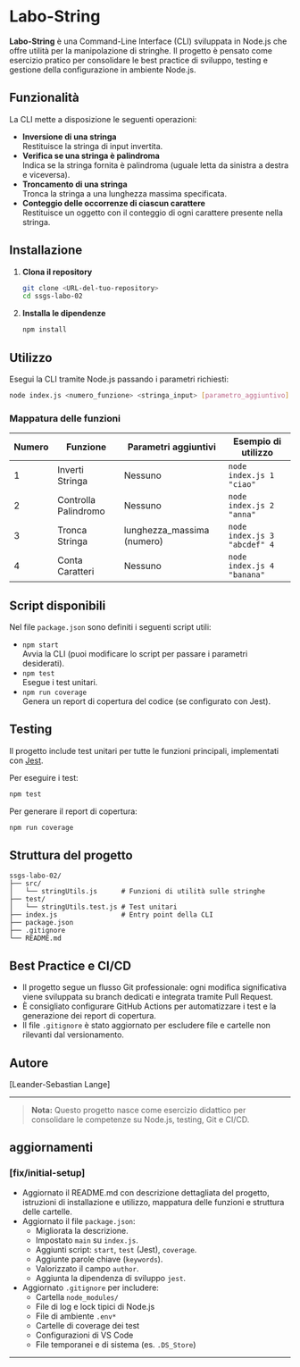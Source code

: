 # Labo-String

**Labo-String** è una Command-Line Interface (CLI) sviluppata in Node.js che offre utilità per la manipolazione di stringhe. Il progetto è pensato come esercizio pratico per consolidare le best practice di sviluppo, testing e gestione della configurazione in ambiente Node.js.

## Funzionalità

La CLI mette a disposizione le seguenti operazioni:

- **Inversione di una stringa**  
  Restituisce la stringa di input invertita.
- **Verifica se una stringa è palindroma**  
  Indica se la stringa fornita è palindroma (uguale letta da sinistra a destra e viceversa).
- **Troncamento di una stringa**  
  Tronca la stringa a una lunghezza massima specificata.
- **Conteggio delle occorrenze di ciascun carattere**  
  Restituisce un oggetto con il conteggio di ogni carattere presente nella stringa.

## Installazione

1. **Clona il repository**
   ```sh
   git clone <URL-del-tuo-repository>
   cd ssgs-labo-02
   ```

2. **Installa le dipendenze**
   ```sh
   npm install
   ```

## Utilizzo

Esegui la CLI tramite Node.js passando i parametri richiesti:

```sh
node index.js <numero_funzione> <stringa_input> [parametro_aggiuntivo]
```

### Mappatura delle funzioni

| Numero | Funzione                | Parametri aggiuntivi         | Esempio di utilizzo                                 |
|--------|------------------------|------------------------------|-----------------------------------------------------|
| 1      | Inverti Stringa        | Nessuno                      | `node index.js 1 "ciao"`                            |
| 2      | Controlla Palindromo   | Nessuno                      | `node index.js 2 "anna"`                            |
| 3      | Tronca Stringa         | lunghezza_massima (numero)   | `node index.js 3 "abcdef" 4`                        |
| 4      | Conta Caratteri        | Nessuno                      | `node index.js 4 "banana"`                          |

## Script disponibili

Nel file `package.json` sono definiti i seguenti script utili:

- `npm start`  
  Avvia la CLI (puoi modificare lo script per passare i parametri desiderati).
- `npm test`  
  Esegue i test unitari.
- `npm run coverage`  
  Genera un report di copertura del codice (se configurato con Jest).

## Testing

Il progetto include test unitari per tutte le funzioni principali, implementati con [Jest](https://jestjs.io/).

Per eseguire i test:
```sh
npm test
```

Per generare il report di copertura:
```sh
npm run coverage
```

## Struttura del progetto

```
ssgs-labo-02/
├── src/
│   └── stringUtils.js      # Funzioni di utilità sulle stringhe
├── test/
│   └── stringUtils.test.js # Test unitari
├── index.js                # Entry point della CLI
├── package.json
├── .gitignore
└── README.md
```

## Best Practice e CI/CD

- Il progetto segue un flusso Git professionale: ogni modifica significativa viene sviluppata su branch dedicati e integrata tramite Pull Request.
- È consigliato configurare GitHub Actions per automatizzare i test e la generazione dei report di copertura.
- Il file `.gitignore` è stato aggiornato per escludere file e cartelle non rilevanti dal versionamento.

## Autore

[Leander-Sebastian Lange]

---

> **Nota:** Questo progetto nasce come esercizio didattico per consolidare le competenze su Node.js, testing, Git e CI/CD.

## aggiornamenti 
### [fix/initial-setup]
- Aggiornato il README.md con descrizione dettagliata del progetto, istruzioni di installazione e utilizzo, mappatura delle funzioni e struttura delle cartelle.
- Aggiornato il file `package.json`:
  - Migliorata la descrizione.
  - Impostato `main` su `index.js`.
  - Aggiunti script: `start`, `test` (Jest), `coverage`.
  - Aggiunte parole chiave (`keywords`).
  - Valorizzato il campo `author`.
  - Aggiunta la dipendenza di sviluppo `jest`.
- Aggiornato `.gitignore` per includere:
  - Cartella `node_modules/`
  - File di log e lock tipici di Node.js
  - File di ambiente `.env*`
  - Cartelle di coverage dei test
  - Configurazioni di VS Code
  - File temporanei e di sistema (es. `.DS_Store`)

---
